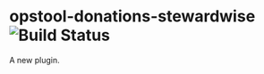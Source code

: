 opstool-donations-stewardwise ![Build Status](https://travis-ci.org/appdevdesigns/opstool-donations-stewardwise.png)
================

A new plugin.